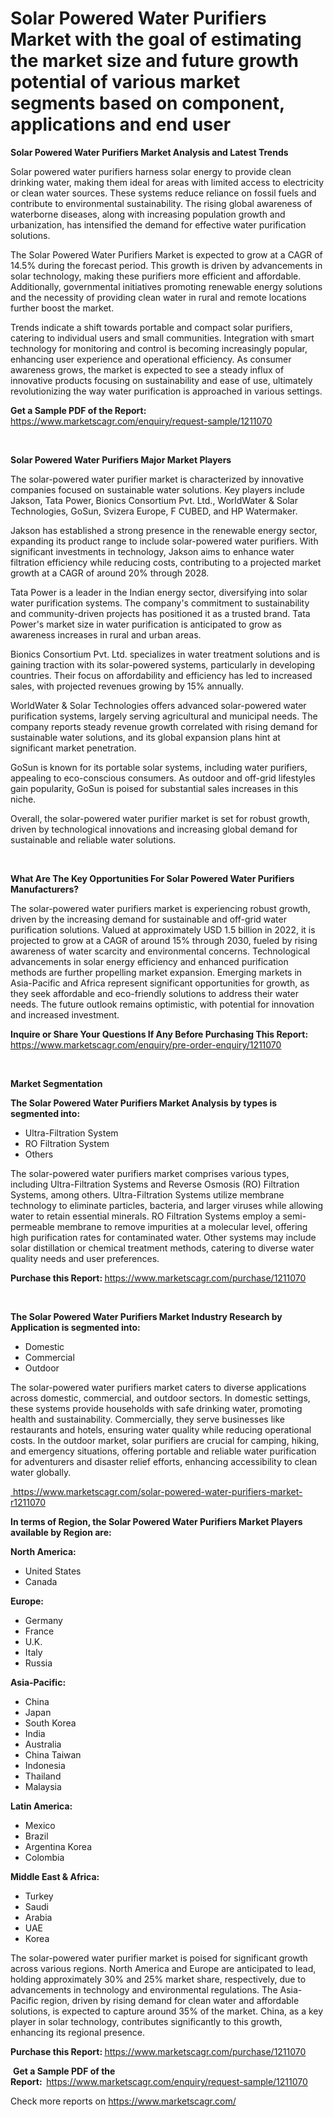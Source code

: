 <p><h1>Solar Powered Water Purifiers Market with the goal of estimating the market size and future growth potential of various market segments based on component, applications and end user</h1></p><p><strong>Solar Powered Water Purifiers Market Analysis and Latest Trends</strong></p>
<p><p>Solar powered water purifiers harness solar energy to provide clean drinking water, making them ideal for areas with limited access to electricity or clean water sources. These systems reduce reliance on fossil fuels and contribute to environmental sustainability. The rising global awareness of waterborne diseases, along with increasing population growth and urbanization, has intensified the demand for effective water purification solutions.</p><p>The Solar Powered Water Purifiers Market is expected to grow at a CAGR of 14.5% during the forecast period. This growth is driven by advancements in solar technology, making these purifiers more efficient and affordable. Additionally, governmental initiatives promoting renewable energy solutions and the necessity of providing clean water in rural and remote locations further boost the market. </p><p>Trends indicate a shift towards portable and compact solar purifiers, catering to individual users and small communities. Integration with smart technology for monitoring and control is becoming increasingly popular, enhancing user experience and operational efficiency. As consumer awareness grows, the market is expected to see a steady influx of innovative products focusing on sustainability and ease of use, ultimately revolutionizing the way water purification is approached in various settings.</p></p>
<p><strong>Get a Sample PDF of the Report:&nbsp;</strong> <a href="https://www.marketscagr.com/enquiry/request-sample/1211070?utm_campaign=2893&utm_medium=2&utm_source=Github&utm_content=ia&utm_term=24032025&utm_id=solar-powered-water-purifiers">https://www.marketscagr.com/enquiry/request-sample/1211070</a></p>
<p>&nbsp;</p>
<p><strong>Solar Powered Water Purifiers Major Market Players</strong></p>
<p><p>The solar-powered water purifier market is characterized by innovative companies focused on sustainable water solutions. Key players include Jakson, Tata Power, Bionics Consortium Pvt. Ltd., WorldWater & Solar Technologies, GoSun, Svizera Europe, F CUBED, and HP Watermaker.</p><p>Jakson has established a strong presence in the renewable energy sector, expanding its product range to include solar-powered water purifiers. With significant investments in technology, Jakson aims to enhance water filtration efficiency while reducing costs, contributing to a projected market growth at a CAGR of around 20% through 2028.</p><p>Tata Power is a leader in the Indian energy sector, diversifying into solar water purification systems. The company's commitment to sustainability and community-driven projects has positioned it as a trusted brand. Tata Power's market size in water purification is anticipated to grow as awareness increases in rural and urban areas. </p><p>Bionics Consortium Pvt. Ltd. specializes in water treatment solutions and is gaining traction with its solar-powered systems, particularly in developing countries. Their focus on affordability and efficiency has led to increased sales, with projected revenues growing by 15% annually.</p><p>WorldWater & Solar Technologies offers advanced solar-powered water purification systems, largely serving agricultural and municipal needs. The company reports steady revenue growth correlated with rising demand for sustainable water solutions, and its global expansion plans hint at significant market penetration.</p><p>GoSun is known for its portable solar systems, including water purifiers, appealing to eco-conscious consumers. As outdoor and off-grid lifestyles gain popularity, GoSun is poised for substantial sales increases in this niche.</p><p>Overall, the solar-powered water purifier market is set for robust growth, driven by technological innovations and increasing global demand for sustainable and reliable water solutions.</p></p>
<p>&nbsp;</p>
<p><strong>What Are The Key Opportunities For Solar Powered Water Purifiers Manufacturers?</strong></p>
<p><p>The solar-powered water purifiers market is experiencing robust growth, driven by the increasing demand for sustainable and off-grid water purification solutions. Valued at approximately USD 1.5 billion in 2022, it is projected to grow at a CAGR of around 15% through 2030, fueled by rising awareness of water scarcity and environmental concerns. Technological advancements in solar energy efficiency and enhanced purification methods are further propelling market expansion. Emerging markets in Asia-Pacific and Africa represent significant opportunities for growth, as they seek affordable and eco-friendly solutions to address their water needs. The future outlook remains optimistic, with potential for innovation and increased investment.</p></p>
<p><strong>Inquire or Share Your Questions If Any Before Purchasing This Report:</strong> <a href="https://www.marketscagr.com/enquiry/pre-order-enquiry/1211070?utm_campaign=2893&utm_medium=2&utm_source=Github&utm_content=ia&utm_term=24032025&utm_id=solar-powered-water-purifiers">https://www.marketscagr.com/enquiry/pre-order-enquiry/1211070</a></p>
<p>&nbsp;</p>
<p><strong>Market Segmentation</strong></p>
<p><strong>The Solar Powered Water Purifiers Market Analysis by types is segmented into:</strong></p>
<p><ul><li>Ultra-Filtration System</li><li>RO Filtration System</li><li>Others</li></ul></p>
<p><p>The solar-powered water purifiers market comprises various types, including Ultra-Filtration Systems and Reverse Osmosis (RO) Filtration Systems, among others. Ultra-Filtration Systems utilize membrane technology to eliminate particles, bacteria, and larger viruses while allowing water to retain essential minerals. RO Filtration Systems employ a semi-permeable membrane to remove impurities at a molecular level, offering high purification rates for contaminated water. Other systems may include solar distillation or chemical treatment methods, catering to diverse water quality needs and user preferences.</p></p>
<p><strong>Purchase this Report:&nbsp;</strong><a href="https://www.marketscagr.com/purchase/1211070?utm_campaign=2893&utm_medium=2&utm_source=Github&utm_content=ia&utm_term=24032025&utm_id=solar-powered-water-purifiers">https://www.marketscagr.com/purchase/1211070</a></p>
<p>&nbsp;</p>
<p><strong>The Solar Powered Water Purifiers Market Industry Research by Application is segmented into:</strong></p>
<p><ul><li>Domestic</li><li>Commercial</li><li>Outdoor</li></ul></p>
<p><p>The solar-powered water purifiers market caters to diverse applications across domestic, commercial, and outdoor sectors. In domestic settings, these systems provide households with safe drinking water, promoting health and sustainability. Commercially, they serve businesses like restaurants and hotels, ensuring water quality while reducing operational costs. In the outdoor market, solar purifiers are crucial for camping, hiking, and emergency situations, offering portable and reliable water purification for adventurers and disaster relief efforts, enhancing accessibility to clean water globally.</p></p>
<p><a href="https://www.marketscagr.com/solar-powered-water-purifiers-market-r1211070?utm_campaign=2893&utm_medium=2&utm_source=Github&utm_content=ia&utm_term=24032025&utm_id=solar-powered-water-purifiers">&nbsp;https://www.marketscagr.com/solar-powered-water-purifiers-market-r1211070</a></p>
<p><strong>In terms of Region, the Solar Powered Water Purifiers Market Players available by Region are:</strong></p>
<p>
    <p> <strong> North America: </strong>
        <ul>
            <li>United States</li>
            <li>Canada</li>
        </ul>
        </p> 
    <p> <strong> Europe: </strong>
        <ul>
            <li>Germany</li>
            <li>France</li>
            <li>U.K.</li>
            <li>Italy</li>
            <li>Russia</li>
        </ul>
        </p> 
    <p> <strong> Asia-Pacific: </strong>
        <ul>
            <li>China</li>
            <li>Japan</li>
            <li>South Korea</li>
            <li>India</li>
            <li>Australia</li>
            <li>China Taiwan</li>
            <li>Indonesia</li>
            <li>Thailand</li>
            <li>Malaysia</li>
        </ul>
        </p> 
    <p> <strong> Latin America: </strong>
        <ul>
            <li>Mexico</li>
            <li>Brazil</li>
            <li>Argentina Korea</li>
            <li>Colombia</li>
        </ul>
        </p> 
    <p> <strong> Middle East & Africa: </strong>
        <ul>
            <li>Turkey</li>
            <li>Saudi</li>
            <li>Arabia</li>
            <li>UAE</li>
            <li>Korea</li>
        </ul>
    </p>
    </p>
<p><p>The solar-powered water purifier market is poised for significant growth across various regions. North America and Europe are anticipated to lead, holding approximately 30% and 25% market share, respectively, due to advancements in technology and environmental regulations. The Asia-Pacific region, driven by rising demand for clean water and affordable solutions, is expected to capture around 35% of the market. China, as a key player in solar technology, contributes significantly to this growth, enhancing its regional presence.</p></p>
<p><strong>Purchase this Report: </strong><a href="https://www.marketscagr.com/purchase/1211070?utm_campaign=2893&utm_medium=2&utm_source=Github&utm_content=ia&utm_term=24032025&utm_id=solar-powered-water-purifiers">https://www.marketscagr.com/purchase/1211070</a></p>
<p>&nbsp;<strong>Get a Sample PDF of the Report:&nbsp;&nbsp;</strong><a href="https://www.marketscagr.com/enquiry/request-sample/1211070?utm_campaign=2893&utm_medium=2&utm_source=Github&utm_content=ia&utm_term=24032025&utm_id=solar-powered-water-purifiers">https://www.marketscagr.com/enquiry/request-sample/1211070</a></p>
<p><strong></strong></p>
<p>Check more reports on <a href="https://www.marketscagr.com/?utm_campaign=2893&utm_medium=2&utm_source=Github&utm_content=ia&utm_term=24032025&utm_id=solar-powered-water-purifiers">https://www.marketscagr.com/</a></p>